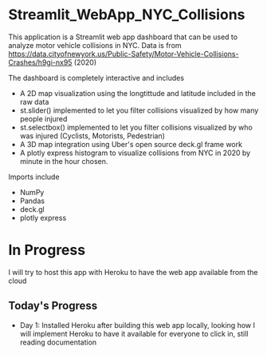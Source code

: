 # Streamlit_WebApp_NYC_Collisions
This application is a Streamlit web app dashboard that can be used to analyze motor vehicle collisions in NYC. Data is from https://data.cityofnewyork.us/Public-Safety/Motor-Vehicle-Collisions-Crashes/h9gi-nx95 (2020)


The dashboard is completely interactive and includes 
- A 2D map visualization using the longtittude and latitude included in the raw data
- st.slider() implemented to let you filter collisions visualized by how many people injured
- st.selectbox() implemented to let you filter collisions visualized by who was injured (Cyclists, Motorists, Pedestrian) 
- A 3D map integration using Uber's open source deck.gl frame work 
- A plotly express histogram to visualize collisions from NYC in 2020 by minute in the hour chosen.

Imports include 
- NumPy
- Pandas
- deck.gl
- plotly express

# In Progress 
I will try to host this app with Heroku to have the web app available from the cloud 
## Today's Progress
- Day 1: Installed Heroku after building this web app locally, looking how I will implement Heroku to have it available for everyone to click in, still reading documentation 
